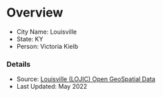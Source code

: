 # Overview

- City Name: Louisville
- State: KY
- Person: Victoria Kielb

### Details 

+ Source: [Louisville (LOJIC) Open GeoSpatial Data](https://data.lojic.org/datasets/kentucky-city-boundaries/explore?location=38.094926%2C-85.685800%2C7.87)
+ Last Updated: May 2022
